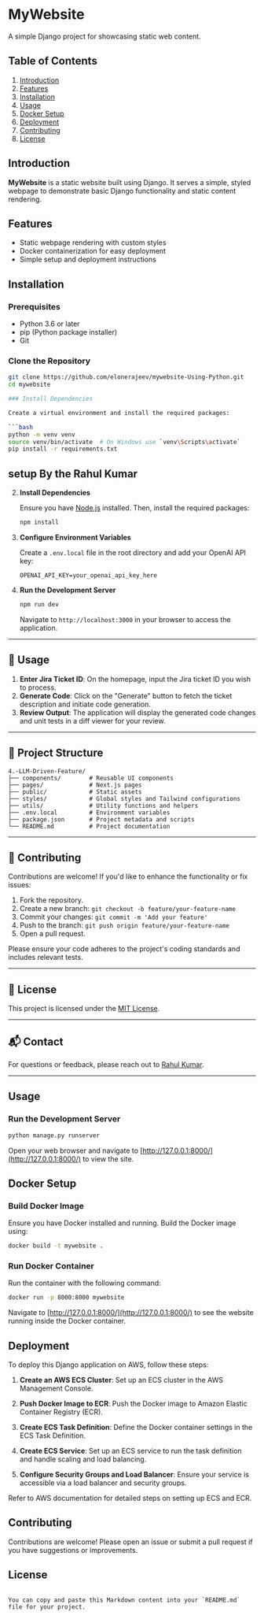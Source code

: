 # MyWebsite

A simple Django project for showcasing static web content.

## Table of Contents

1. [Introduction](#introduction)
2. [Features](#features)
3. [Installation](#installation)
4. [Usage](#usage)
5. [Docker Setup](#docker-setup)
6. [Deployment](#deployment)
7. [Contributing](#contributing)
8. [License](#license)

## Introduction

**MyWebsite** is a static website built using Django. It serves a simple, styled webpage to demonstrate basic Django functionality and static content rendering.

## Features

- Static webpage rendering with custom styles
- Docker containerization for easy deployment
- Simple setup and deployment instructions

## Installation

### Prerequisites

- Python 3.6 or later
- pip (Python package installer)
- Git

### Clone the Repository

```bash
git clone https://github.com/elonerajeev/mywebsite-Using-Python.git
cd mywebsite

### Install Dependencies

Create a virtual environment and install the required packages:

```bash
python -m venv venv
source venv/bin/activate  # On Windows use `venv\Scripts\activate`
pip install -r requirements.txt
```
## setup By the Rahul Kumar


2. **Install Dependencies**

   Ensure you have [Node.js](https://nodejs.org/) installed. Then, install the required packages:

   ```bash
   npm install
   ```

3. **Configure Environment Variables**

   Create a `.env.local` file in the root directory and add your OpenAI API key:

   ```env
   OPENAI_API_KEY=your_openai_api_key_here
   ```

4. **Run the Development Server**

   ```bash
   npm run dev
   ```

   Navigate to `http://localhost:3000` in your browser to access the application.

---

## 🧪 Usage

1. **Enter Jira Ticket ID**: On the homepage, input the Jira ticket ID you wish to process.
2. **Generate Code**: Click on the "Generate" button to fetch the ticket description and initiate code generation.
3. **Review Output**: The application will display the generated code changes and unit tests in a diff viewer for your review.

---

## 📁 Project Structure

```
4.-LLM-Driven-Feature/
├── components/        # Reusable UI components
├── pages/             # Next.js pages
├── public/            # Static assets
├── styles/            # Global styles and Tailwind configurations
├── utils/             # Utility functions and helpers
├── .env.local         # Environment variables
├── package.json       # Project metadata and scripts
└── README.md          # Project documentation
```

---

## 🤝 Contributing

Contributions are welcome! If you'd like to enhance the functionality or fix issues:

1. Fork the repository.
2. Create a new branch: `git checkout -b feature/your-feature-name`
3. Commit your changes: `git commit -m 'Add your feature'`
4. Push to the branch: `git push origin feature/your-feature-name`
5. Open a pull request.

Please ensure your code adheres to the project's coding standards and includes relevant tests.

---

## 📄 License

This project is licensed under the [MIT License](LICENSE).

---

## 📬 Contact

For questions or feedback, please reach out to [Rahul Kumar](mailto:rahulkrcse124@example.com).

---


## Usage

### Run the Development Server

```bash
python manage.py runserver
```

Open your web browser and navigate to [http://127.0.0.1:8000/](http://127.0.0.1:8000/) to view the site.

## Docker Setup

### Build Docker Image

Ensure you have Docker installed and running. Build the Docker image using:

```bash
docker build -t mywebsite .
```

### Run Docker Container

Run the container with the following command:

```bash
docker run -p 8000:8000 mywebsite
```

Navigate to [http://127.0.0.1:8000/](http://127.0.0.1:8000/) to see the website running inside the Docker container.

## Deployment

To deploy this Django application on AWS, follow these steps:

1. **Create an AWS ECS Cluster**: Set up an ECS cluster in the AWS Management Console.

2. **Push Docker Image to ECR**: Push the Docker image to Amazon Elastic Container Registry (ECR).

3. **Create ECS Task Definition**: Define the Docker container settings in the ECS Task Definition.

4. **Create ECS Service**: Set up an ECS service to run the task definition and handle scaling and load balancing.

5. **Configure Security Groups and Load Balancer**: Ensure your service is accessible via a load balancer and security groups.

Refer to AWS documentation for detailed steps on setting up ECS and ECR.

## Contributing

Contributions are welcome! Please open an issue or submit a pull request if you have suggestions or improvements.

## License

```

You can copy and paste this Markdown content into your `README.md` file for your project.
